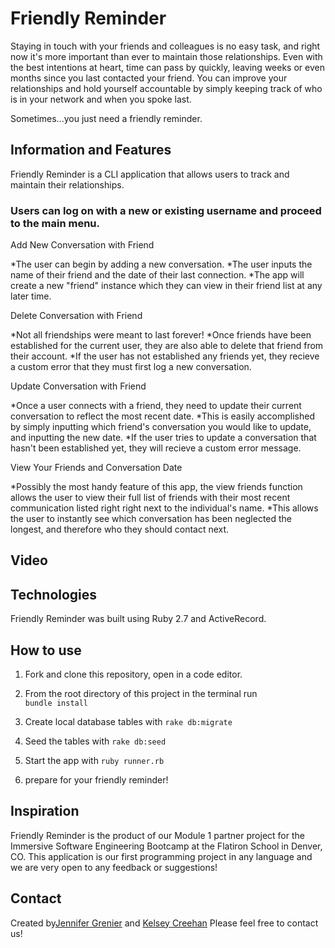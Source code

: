 # Friendly Reminder

Staying in touch with your friends and colleagues is no easy task, and right now it's more important than ever to maintain those relationships.
Even with the best intentions at heart, time can pass by quickly, leaving weeks or even months since you last contacted your friend.
You can improve your relationships and hold yourself accountable by simply keeping track of who is in your network and when you spoke last.

Sometimes...you just need a friendly reminder.

## Information and Features

Friendly Reminder is a CLI application that allows users to track and maintain their relationships.
### Users can log on with a new or existing username and proceed to the main menu.

Add New Conversation with Friend

*The user can begin by adding a new conversation. 
*The user inputs the name of their friend and the date of their last connection.
*The app will create a new "friend" instance which they can view in their friend list at any later time.

Delete Conversation with Friend

*Not all friendships were meant to last forever!
*Once friends have been established for the current user, they are also able to delete that friend from their account.
*If the user has not established any friends yet, they recieve a custom error that they must first log a new conversation.

Update Conversation with Friend

*Once a user connects with a friend, they need to update their current conversation to reflect the most recent date.
*This is easily accomplished by simply inputting which friend's conversation you would like to update, and inputting the new date. 
*If the user tries to update a conversation that hasn't been established yet, they will recieve a custom error message.

View Your Friends and Conversation Date

*Possibly the most handy feature of this app, the view friends function allows the user to view their full list of friends with their most recent communication listed right right next to the individual's name. 
*This allows the user to instantly see which conversation has been neglected the longest, and therefore who they should contact next.

## Video

## Technologies

Friendly Reminder was built using Ruby 2.7 and ActiveRecord.

## How to use

1. Fork and clone this repository, open in a code editor.

2. From the root directory of this project in the terminal run  
    ```bundle install```

3. Create local database tables with
    ```rake db:migrate```

4. Seed the tables with
    ```rake db:seed```

5. Start the app with
    ```ruby runner.rb```

6. prepare for your friendly reminder!

## Inspiration

Friendly Reminder is the product of our Module 1 partner project for the Immersive Software Engineering Bootcamp at the Flatiron School in Denver, CO.
This application is our first programming project in any language and we are very open to any feedback or suggestions!

## Contact

Created by[Jennifer Grenier](https://www.linkedin.com/in/jennifer-a-grenier/) and [Kelsey Creehan](https://www.linkedin.com/in/kelsey-creehan-196b8a55/)
Please feel free to contact us!
